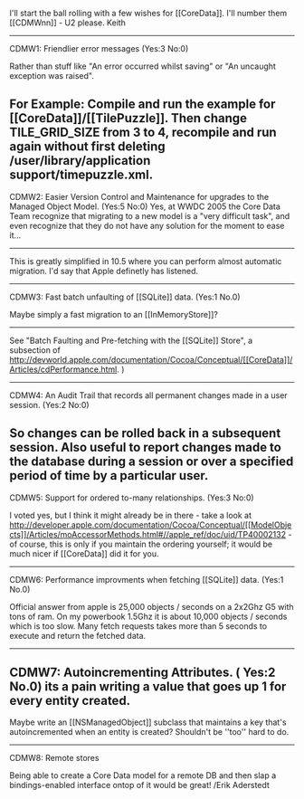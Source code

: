 I'll start the ball rolling with a few wishes for [[CoreData]]. I'll number them [[CDMWnn]] -  U2 please. 
Keith

----
CDMW1: Friendlier error messages (Yes:3 No:0)

Rather than stuff like "An error occurred whilst saving" or "An uncaught exception was raised".

For Example: Compile and run the example for [[CoreData]]/[[TilePuzzle]]. Then change TILE_GRID_SIZE from 3 to 4, recompile and run again without first deleting /user/library/application support/timepuzzle.xml.
----
CDMW2: Easier Version Control and Maintenance for upgrades to the Managed Object Model. (Yes:5 No:0)
Yes, at WWDC 2005 the Core Data Team recognize that migrating to a new model is a "very difficult task", and even recognize that they do not have any solution for the moment to ease it...

----
This is greatly simplified in 10.5 where you can perform almost automatic migration. I'd say that Apple definetly has listened.

----
CDMW3: Fast batch unfaulting of [[SQLite]] data. (Yes:1 No.0)

Maybe simply a fast migration to an [[InMemoryStore]]?


----
See "Batch Faulting and Pre-fetching with the [[SQLite]] Store", a subsection of http://devworld.apple.com/documentation/Cocoa/Conceptual/[[CoreData]]/Articles/cdPerformance.html.
</code>)

----
CDMW4: An Audit Trail that records all permanent changes made in a user session.  (Yes:2 No:0)

So changes can be rolled back in a subsequent session. Also useful to report changes made to the database during a session or over a specified period of time by a particular user.
----
CDMW5: Support for ordered to-many relationships. (Yes:3 No:0)

I voted yes, but I think it might already be in there - take a look at http://developer.apple.com/documentation/Cocoa/Conceptual/[[ModelObjects]]/Articles/moAccessorMethods.html#//apple_ref/doc/uid/TP40002132 - of course, this is only if you maintain the ordering yourself; it would be much nicer if [[CoreData]] did it for you.

----
CDMW6: Performance improvments when fetching [[SQLite]] data. (Yes:1 No.0)

Official answer from apple is 25,000 objects / seconds on a 2x2Ghz G5 with tons of ram. On my powerbook 1.5Ghz it is about 10,000 objects / seconds which is too slow. Many fetch requests takes more than 5 seconds to execute and return the fetched data.

----
CDMW7: Autoincrementing Attributes. ( Yes:2 No.0)
its a pain writing a value that goes up 1 for every entity created.
----
Maybe write an [[NSManagedObject]] subclass that maintains a key that's autoincremented when an entity is created?  Shouldn't be ''too'' hard to do.

----
CDMW8: Remote stores

Being able to create a Core Data model for a remote DB and then slap a bindings-enabled interface ontop of it would be great! /Erik Aderstedt